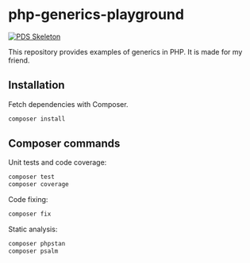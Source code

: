 # php-generics-playground

[![PDS Skeleton](https://img.shields.io/badge/pds-skeleton-blue.svg?style=flat-square)](https://github.com/php-pds/skeleton)

This repository provides examples of generics in PHP. It is made for my friend.

## Installation

Fetch dependencies with Composer.

```bash
composer install
```

## Composer commands

Unit tests and code coverage:

```bash
composer test
composer coverage
```

Code fixing:

```bash
composer fix
```

Static analysis:

```bash
composer phpstan
composer psalm
```
